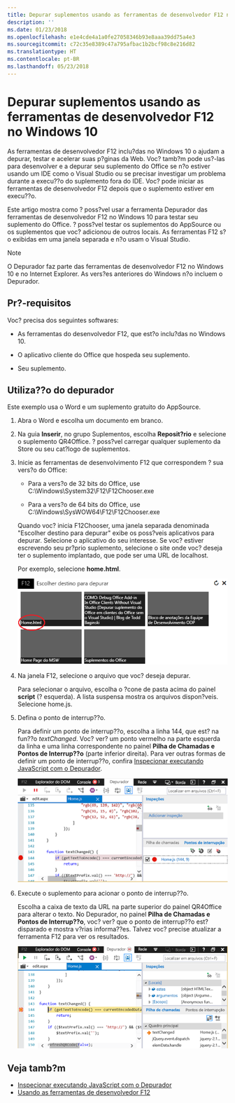 ```yaml
---
title: Depurar suplementos usando as ferramentas de desenvolvedor F12 no Windows 10
description: ''
ms.date: 01/23/2018
ms.openlocfilehash: e1e4cde4a1a0fe27058346b93e8aaa39dd75a4e3
ms.sourcegitcommit: c72c35e8389c47a795afbac1b2bcf98c8e216d82
ms.translationtype: HT
ms.contentlocale: pt-BR
ms.lasthandoff: 05/23/2018
---
```

# <a name="debug-add-ins-using-f12-developer-tools-on-windows-10"></a>Depurar suplementos usando as ferramentas de desenvolvedor F12 no Windows 10

As ferramentas de desenvolvedor F12 inclu?das no Windows 10 o ajudam a depurar, testar e acelerar suas p?ginas da Web. Voc? tamb?m pode us?-las para desenvolver e a depurar seu suplemento do Office se n?o estiver usando um IDE como o Visual Studio ou se precisar investigar um problema durante a execu??o do suplemento fora do IDE. Voc? pode iniciar as ferramentas de desenvolvedor F12 depois que o suplemento estiver em execu??o.

Este artigo mostra como ? poss?vel usar a ferramenta Depurador das ferramentas de desenvolvedor F12 no Windows 10 para testar seu suplemento do Office. ? poss?vel testar os suplementos do AppSource ou os suplementos que voc? adicionou de outros locais. As ferramentas F12 s?o exibidas em uma janela separada e n?o usam o Visual Studio.

> [!NOTE]
> O Depurador faz parte das ferramentas de desenvolvedor F12 no Windows 10 e no Internet Explorer. As vers?es anteriores do Windows n?o incluem o Depurador. 

## <a name="prerequisites"></a>Pr?-requisitos

Voc? precisa dos seguintes softwares:

- As ferramentas do desenvolvedor F12, que est?o inclu?das no Windows 10. 
    
- O aplicativo cliente do Office que hospeda seu suplemento. 
    
- Seu suplemento. 

## <a name="using-the-debugger"></a>Utiliza??o do depurador

Este exemplo usa o Word e um suplemento gratuito do AppSource.

1. Abra o Word e escolha um documento em branco. 
    
2. Na guia **Inserir**, no grupo Suplementos, escolha **Reposit?rio** e selecione o suplemento QR4Office. ? poss?vel carregar qualquer suplemento da Store ou seu cat?logo de suplementos.
    
3. Inicie as ferramentas de desenvolvimento F12 que correspondem ? sua vers?o do Office:
    
   - Para a vers?o de 32 bits do Office, use C:\Windows\System32\F12\F12Chooser.exe
    
   - Para a vers?o de 64 bits do Office, use C:\Windows\SysWOW64\F12\F12Chooser.exe
    
   Quando voc? inicia F12Chooser, uma janela separada denominada "Escolher destino para depurar" exibe os poss?veis aplicativos para depurar. Selecione o aplicativo do seu interesse. Se voc? estiver escrevendo seu pr?prio suplemento, selecione o site onde voc? deseja ter o suplemento implantado, que pode ser uma URL de localhost. 
    
   Por exemplo, selecione **home.html**. 
    
   ![Tela do F12Chooser, apontando para o suplemento bolhas](../images/choose-target-to-debug.png)

4. Na janela F12, selecione o arquivo que voc? deseja depurar.
    
   Para selecionar o arquivo, escolha o ?cone de pasta acima do painel **script** (? esquerda). A lista suspensa mostra os arquivos dispon?veis. Selecione home.js.
    
5. Defina o ponto de interrup??o.
    
   Para definir um ponto de interrup??o, escolha a linha 144, que est? na fun??o _textChanged_. Voc? ver? um ponto vermelho na parte esquerda da linha e uma linha correspondente no painel **Pilha de Chamadas e Pontos de Interrup??o** (parte inferior direita). Para ver outras formas de definir um ponto de interrup??o, confira [Inspecionar executando JavaScript com o Depurador](https://msdn.microsoft.com/library/dn255007%28v=vs.85%29.aspx). 
    
   ![Depurador com ponto de interrup??o no arquivo home.js](../images/debugger-home-js-02.png)

6. Execute o suplemento para acionar o ponto de interrup??o.
    
   Escolha a caixa de texto da URL na parte superior do painel QR4Office para alterar o texto. No Depurador, no painel **Pilha de Chamadas e Pontos de Interrup??o**, voc? ver? que o ponto de interrup??o est? disparado e mostra v?rias informa??es. Talvez voc? precise atualizar a ferramenta F12 para ver os resultados.
    
   ![Depurador com resultados do ponto de interrup??o disparado](../images/debugger-home-js-01.png)


## <a name="see-also"></a>Veja tamb?m

- [Inspecionar executando JavaScript com o Depurador](https://msdn.microsoft.com/library/dn255007%28v=vs.85%29.aspx)
- [Usando as ferramentas de desenvolvedor F12](https://msdn.microsoft.com/en-us/library/bg182326%28v=vs.85%29.aspx)
    
